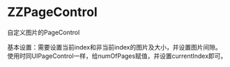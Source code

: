 # ZZPageControl
自定义图片的PageControl

基本设置：需要设置当前index和非当前index的图片及大小，并设置图片间隙。
使用时同UIPageControl一样，给numOfPages赋值，并设置currentIndex即可。
